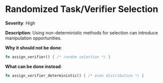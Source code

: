 # Randomized Task/Verifier Selection

**Severity**: High

**Description**: Using non-deterministic methods for selection can introduce manipulation opportunities.

**Why it should not be done**:

```rust
fn assign_verifier() { /* random selection */ }
```

**What can be done instead**:

```rust
fn assign_verifier_deterministic() { /* even distribution */ }
```

